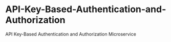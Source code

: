 # API-Key-Based-Authentication-and-Authorization
API Key-Based Authentication and Authorization Microservice
